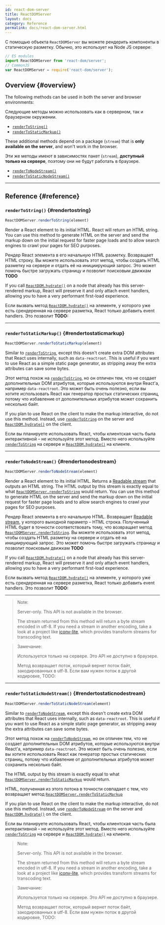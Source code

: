 ```yaml
---
id: react-dom-server
title: ReactDOMServer
layout: docs
category: Reference
permalink: docs/react-dom-server.html
---
```


С помощью объекта `ReactDOMServer` вы можете рендерить компоненты в статическую разметку. Обычно, это использует на Node JS сервере:

```js
// ES modules
import ReactDOMServer from 'react-dom/server';
// CommonJS
var ReactDOMServer = require('react-dom/server');
```

## Overview {#overview}

The following methods can be used in both the server and browser environments:

Следующие методы можно использовать как в серверном, так и браузерном окружении.
- [`renderToString()`](#rendertostring)
- [`renderToStaticMarkup()`](#rendertostaticmarkup)

These additional methods depend on a package (`stream`) that is **only available on the server**, and won't work in the browser.

Эти же методы имеют в зависимостях пакет (`stream`), **доступный только на сервере**, поэтому они не будут работать в браузере.
- [`renderToNodeStream()`](#rendertonodestream)
- [`renderToStaticNodeStream()`](#rendertostaticnodestream)

* * *

## Reference {#reference}

### `renderToString()` {#rendertostring}

```javascript
ReactDOMServer.renderToString(element)
```

Render a React element to its initial HTML. React will return an HTML string. You can use this method to generate HTML on the server and send the markup down on the initial request for faster page loads and to allow search engines to crawl your pages for SEO purposes.

Рендер React элемента в его начальную HTML разметку. Возвращает HTML строку. Вы можете использовать этот метод, чтобы создать HTML разметку на сервере и отдать её на инициирующий запрос. Это может помочь быстре загружать страницу и позволит поисковым движкам **TODO**

If you call [`ReactDOM.hydrate()`](/docs/react-dom.html#hydrate) on a node that already has this server-rendered markup, React will preserve it and only attach event handlers, allowing you to have a very performant first-load experience.

Если вызвать метод [`ReactDOM.hydrate()`](/docs/react-dom.html#hydrate) на элементе, у которого уже есть срендеренная на сервере разметка, React только добавить event handlers. Это позволит **TODO:**
* * *

### `renderToStaticMarkup()` {#rendertostaticmarkup}

```javascript
ReactDOMServer.renderToStaticMarkup(element)
```

Similar to [`renderToString`](#rendertostring), except this doesn't create extra DOM attributes that React uses internally, such as `data-reactroot`. This is useful if you want to use React as a simple static page generator, as stripping away the extra attributes can save some bytes.

Этот метод похож на [`renderToString`](#rendertostring), но он отличен тем, что не создает дополнительных DOM атрибутов, которые используются внутри React'а, например `data-reactroot`. Это может быть очень полезно, если вы хотите использовать React как генератор простых статических страниц, потому что избавление от дополнительных атрибутов может сохранить несколько байт.

If you plan to use React on the client to make the markup interactive, do not use this method. Instead, use [`renderToString`](#rendertostring) on the server and [`ReactDOM.hydrate()`](/docs/react-dom.html#hydrate) on the client.

Если вы планируете использовать React, чтобы клиентская часть была интерактивной – не используйте этот метод. Вместо него используйте [`renderToString`](#rendertostring) на сервере и [`ReactDOM.hydrate()`](/docs/react-dom.html#hydrate) на клиенте.
* * *

### `renderToNodeStream()` {#rendertonodestream}

```javascript
ReactDOMServer.renderToNodeStream(element)
```

Render a React element to its initial HTML. Returns a [Readable stream](https://nodejs.org/api/stream.html#stream_readable_streams) that outputs an HTML string. The HTML output by this stream is exactly equal to what [`ReactDOMServer.renderToString`](#rendertostring) would return. You can use this method to generate HTML on the server and send the markup down on the initial request for faster page loads and to allow search engines to crawl your pages for SEO purposes.

Рендер React элемента в его начальную HTML. Возвращает [Readable stream](https://nodejs.org/api/stream.html#stream_readable_streams), у которого выходной параметр – HTML строка. Полученный HTML будет в точности соответствовать тому, что возвращает метод [`ReactDOMServer.renderToString`](#rendertostring). Вы можете использовать этот метод, чтобы создать HTML разметку на сервере и отдать её на инициирующий запрос. Это может помочь быстре загружать страницу и позволит поисковым движкам **TODO**

If you call [`ReactDOM.hydrate()`](/docs/react-dom.html#hydrate) on a node that already has this server-rendered markup, React will preserve it and only attach event handlers, allowing you to have a very performant first-load experience.

Если вызвать метод [`ReactDOM.hydrate()`](/docs/react-dom.html#hydrate) на элементе, у которого уже есть срендеренная на сервере разметка, React только добавить event handlers. Это позволит **TODO:**
* * *

> Note:
>
> Server-only. This API is not available in the browser.
>
> The stream returned from this method will return a byte stream encoded in utf-8. If you need a stream in another encoding, take a look at a project like [iconv-lite](https://www.npmjs.com/package/iconv-lite), which provides transform streams for transcoding text.

> Замечание:
> 
> Используется только на сервере. Это API не доступно в браузере.
> 
> Метод возвращает поток, который вернет поток байт, закодированных в utf-8. Если вам нужен поток в другой кодировке, TODO:
* * *

### `renderToStaticNodeStream()` {#rendertostaticnodestream}

```javascript
ReactDOMServer.renderToStaticNodeStream(element)
```

Similar to [`renderToNodeStream`](#rendertonodestream), except this doesn't create extra DOM attributes that React uses internally, such as `data-reactroot`. This is useful if you want to use React as a simple static page generator, as stripping away the extra attributes can save some bytes.

Этот метод похож на [`renderToNodeStream`](#rendertonodestream), но он отличен тем, что не создает дополнительных DOM атрибутов, которые используются внутри React'а, например `data-reactroot`. Это может быть очень полезно, если вы хотите использовать React как генератор простых статических страниц, потому что избавление от дополнительных атрибутов может сохранить несколько байт.

The HTML output by this stream is exactly equal to what [`ReactDOMServer.renderToStaticMarkup`](#rendertostaticmarkup) would return.

HTML, полученная из этого потока в точности совпадает с тем, что возвращает метод [`ReactDOMServer.renderToStaticMarkup`](#rendertostaticmarkup) 

If you plan to use React on the client to make the markup interactive, do not use this method. Instead, use [`renderToNodeStream`](#rendertonodestream) on the server and [`ReactDOM.hydrate()`](/docs/react-dom.html#hydrate) on the client.

Если вы планируете использовать React, чтобы клиентская часть была интерактивной – не используйте этот метод. Вместо него используйте [`renderToString`](#rendertostring) на сервере и [`ReactDOM.hydrate()`](/docs/react-dom.html#hydrate) на клиенте.

> Note:
>
> Server-only. This API is not available in the browser.
>
> The stream returned from this method will return a byte stream encoded in utf-8. If you need a stream in another encoding, take a look at a project like [iconv-lite](https://www.npmjs.com/package/iconv-lite), which provides transform streams for transcoding text.

> Замечание:
> 
> Используется только на сервере. Это API не доступно в браузере.
> 
> Метод возвращает поток, который вернет поток байт, закодированных в utf-8. Если вам нужен поток в другой кодировке, TODO: